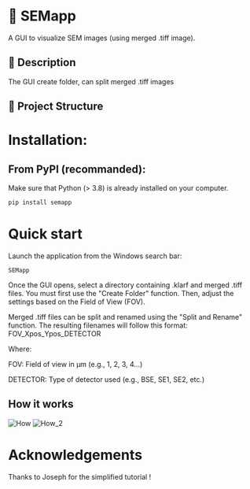 # 📘 SEMapp

A GUI to visualize SEM images (using merged .tiff image). 

## 🧪 Description

The GUI create folder, can split merged .tiff images


## 📂 Project Structure

# Installation:
## From PyPI (recommanded):

Make sure that Python (> 3.8) is already installed on your computer.

```bash
pip install semapp
```

# Quick start

Launch the application from the Windows search bar:

```
SEMapp
```

Once the GUI opens, select a directory containing .klarf and merged .tiff files.
You must first use the "Create Folder" function. Then, adjust the settings based on the Field of View (FOV).

Merged .tiff files can be split and renamed using the "Split and Rename" function.
The resulting filenames will follow this format:
FOV_Xpos_Ypos_DETECTOR

Where:

FOV: Field of view in µm (e.g., 1, 2, 3, 4…)

DETECTOR: Type of detector used (e.g., BSE, SE1, SE2, etc.)

## How it works 


![How](https://github.com/user-attachments/assets/c1d3bc8b-aebb-4d0c-869d-770910bd123a)
![How_2](https://github.com/user-attachments/assets/e98e61be-62cd-48f7-b51b-6d5e3e56de17)

# Acknowledgements

Thanks to Joseph for the simplified tutorial !
